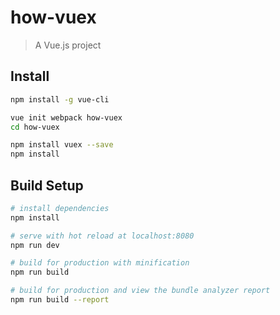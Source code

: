 # how-vuex

> A Vue.js project

## Install

```bash
npm install -g vue-cli

vue init webpack how-vuex
cd how-vuex

npm install vuex --save
npm install
```

## Build Setup

``` bash
# install dependencies
npm install

# serve with hot reload at localhost:8080
npm run dev

# build for production with minification
npm run build

# build for production and view the bundle analyzer report
npm run build --report
```


